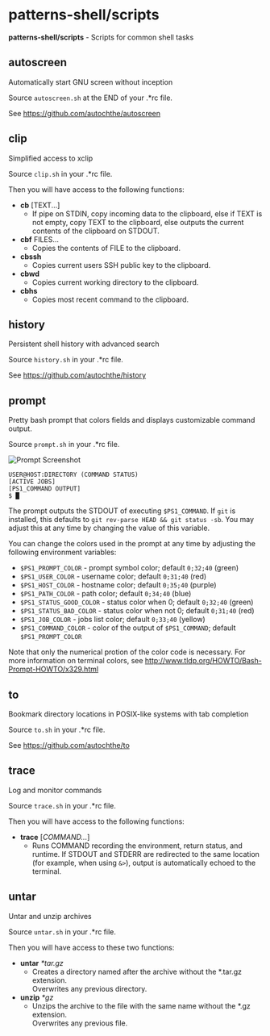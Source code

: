 # patterns-shell/scripts

**patterns-shell/scripts** - Scripts for common shell tasks


## autoscreen

Automatically start GNU screen without inception

Source `autoscreen.sh` at the END of your .\*rc file.

See https://github.com/autochthe/autoscreen


## clip

Simplified access to xclip

Source `clip.sh` in your .\*rc file.

Then you will have access to the following functions:
* **cb** [TEXT...]
  * If pipe on STDIN, copy incoming data to the clipboard,
    else if TEXT is not empty, copy TEXT to the clipboard,
    else outputs the current contents of the clipboard on STDOUT.
* **cbf** FILES...
  * Copies the contents of FILE to the clipboard.
* **cbssh**
  * Copies current users SSH public key to the clipboard.
* **cbwd**
  * Copies current working directory to the clipboard.
* **cbhs**
  * Copies most recent command to the clipboard.


## history

Persistent shell history with advanced search

Source `history.sh` in your .\*rc file.

See https://github.com/autochthe/history


## prompt

Pretty bash prompt that colors fields and displays customizable command output.

Source `prompt.sh` in your .\*rc file.

![Prompt Screenshot](https://autochthe.github.io/images/patterns-shell/prompt.png)

```
USER@HOST:DIRECTORY (COMMAND STATUS)
[ACTIVE JOBS]
[PS1_COMMAND OUTPUT]
$ █
```

The prompt outputs the STDOUT of executing `$PS1_COMMAND`.
If `git` is installed, this defaults to `git rev-parse HEAD && git status -sb`.
You may adjust this at any time by changing the value of this variable.

You can change the colors used in the prompt at any time by adjusting the following environment variables:

* `$PS1_PROMPT_COLOR` - prompt symbol color; default `0;32;40` (green)
* `$PS1_USER_COLOR` - username color; default `0;31;40` (red)
* `$PS1_HOST_COLOR` - hostname color; default `0;35;40` (purple)
* `$PS1_PATH_COLOR` - path color; default `0;34;40` (blue)
* `$PS1_STATUS_GOOD_COLOR` - status color when 0; default `0;32;40` (green)
* `$PS1_STATUS_BAD_COLOR` - status color when not 0; default `0;31;40` (red)
* `$PS1_JOB_COLOR` - jobs list color; default `0;33;40` (yellow)
* `$PS1_COMMAND_COLOR` - color of the output of `$PS1_COMMAND`; default `$PS1_PROMPT_COLOR`

Note that only the numerical protion of the color code is necessary.
For more information on terminal colors, see http://www.tldp.org/HOWTO/Bash-Prompt-HOWTO/x329.html


## to

Bookmark directory locations in POSIX-like systems with tab completion

Source `to.sh` in your .\*rc file.

See https://github.com/autochthe/to


## trace

Log and monitor commands

Source `trace.sh` in your .\*rc file.

Then you will have access to the following functions:
* **trace** [*COMMAND...*]
  * Runs COMMAND recording the environment, return status, and runtime.
    If STDOUT and STDERR are redirected to the same location (for example,
    when using `&>`), output is automatically echoed to the terminal.


## untar

Untar and unzip archives

Source `untar.sh` in your .\*rc file.

Then you will have access to these two functions:
* **untar** *\*tar.gz*
  * Creates a directory named after the archive without the \*.tar.gz extension.  
    Overwrites any previous directory.
* **unzip** *\*gz*
  * Unzips the archive to the file with the same name without the \*.gz extension.  
    Overwrites any previous file.
